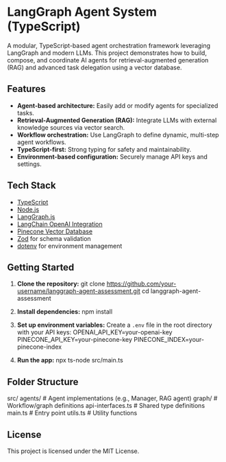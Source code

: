# LangGraph Agent System (TypeScript)

A modular, TypeScript-based agent orchestration framework leveraging LangGraph and modern LLMs. This project demonstrates how to build, compose, and coordinate AI agents for retrieval-augmented generation (RAG) and advanced task delegation using a vector database.

## Features

- **Agent-based architecture:** Easily add or modify agents for specialized tasks.
- **Retrieval-Augmented Generation (RAG):** Integrate LLMs with external knowledge sources via vector search.
- **Workflow orchestration:** Use LangGraph to define dynamic, multi-step agent workflows.
- **TypeScript-first:** Strong typing for safety and maintainability.
- **Environment-based configuration:** Securely manage API keys and settings.

## Tech Stack

- [TypeScript](https://www.typescriptlang.org/)
- [Node.js](https://nodejs.org/)
- [LangGraph.js](https://js.langgraph.com/)
- [LangChain OpenAI Integration](https://js.langchain.com/docs/integrations/llms/openai)
- [Pinecone Vector Database](https://www.pinecone.io/)
- [Zod](https://zod.dev/) for schema validation
- [dotenv](https://github.com/motdotla/dotenv) for environment management

## Getting Started

1. **Clone the repository:**
git clone https://github.com/your-username/langgraph-agent-assessment.git
cd langgraph-agent-assessment

2. **Install dependencies:**
npm install

3. **Set up environment variables:**
Create a `.env` file in the root directory with your API keys:
OPENAI_API_KEY=your-openai-key
PINECONE_API_KEY=your-pinecone-key
PINECONE_INDEX=your-pinecone-index

4. **Run the app:**
npx ts-node src/main.ts


## Folder Structure

src/
agents/ # Agent implementations (e.g., Manager, RAG agent)
graph/ # Workflow/graph definitions
api-interfaces.ts # Shared type definitions
main.ts # Entry point
utils.ts # Utility functions

## License

This project is licensed under the MIT License.